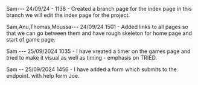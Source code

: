 Sam--- 24/09/24 - 1138 - Created a branch page for the index page in this branch we will edit the index page for the project.

Sam,Anu,Thomas,Moussa--- 24/09/24 1501 - Added links to all pages so that we can go between them and have rough skeleton for home page and start of game page.

Sam --- 25/09/2024 1035 - I have vreated a timer on the games page and tried to make it visual as well as timing - emphasis on TRIED.

Sam -- 25/09/2024 1456 - I have added a form which submits to the endpoint. with help form Joe.
